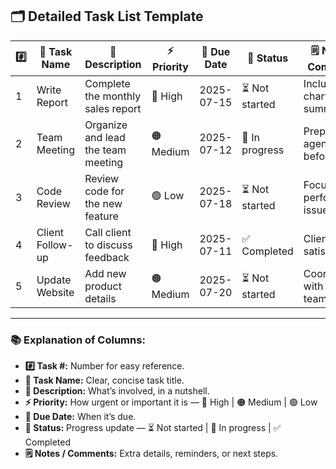 ## 🗂️ Detailed Task List Template

| #️⃣ | 📝 **Task Name** | 🧐 **Description**                 | ⚡ **Priority** | 📅 **Due Date** | 🚦 **Status**  | 🗒️ **Notes / Comments**    |
| --- | ---------------- | ---------------------------------- | -------------- | --------------- | -------------- | --------------------------- |
| 1   | Write Report     | Complete the monthly sales report  | 🔴 High        | 2025-07-15      | ⏳ Not started  | Include charts and summary  |
| 2   | Team Meeting     | Organize and lead the team meeting | 🟠 Medium      | 2025-07-12      | 🔄 In progress | Prepare agenda beforehand   |
| 3   | Code Review      | Review code for the new feature    | 🟢 Low         | 2025-07-18      | ⏳ Not started  | Focus on performance issues |
| 4   | Client Follow-up | Call client to discuss feedback    | 🔴 High        | 2025-07-11      | ✅ Completed    | Client satisfied            |
| 5   | Update Website   | Add new product details            | 🟠 Medium      | 2025-07-20      | ⏳ Not started  | Coordinate with design team |

---

### 📚 Explanation of Columns:

* **#️⃣ Task #:** Number for easy reference.
* **📝 Task Name:** Clear, concise task title.
* **🧐 Description:** What’s involved, in a nutshell.
* **⚡ Priority:** How urgent or important it is —
  🔴 High | 🟠 Medium | 🟢 Low
* **📅 Due Date:** When it’s due.
* **🚦 Status:** Progress update —
  ⏳ Not started | 🔄 In progress | ✅ Completed
* **🗒️ Notes / Comments:** Extra details, reminders, or next steps.
